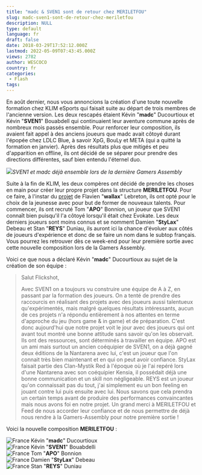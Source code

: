 ```yaml
---
title: "madc & SVEN1 sont de retour chez MERILETFOU"
slug: madc-sven1-sont-de-retour-chez-meriletfou
description: NULL
type: default
language: fr
draft: false
date: 2018-03-29T17:52:12.000Z
lastmod: 2022-05-09T07:43:45.000Z
views: 2782
author: WESCOCO
country: fr
categories:
 - Flash
tags:
---
```

En août dernier, nous vous annoncions la création d'une toute nouvelle formation chez KLIM eSports qui faisait suite au départ de trois membres de l'ancienne version. Les deux rescapés étaient Kévin "**madc**" Ducourtioux et Kévin "**SVEN1**" Bouabdell qui continuaient leur aventure commune après de nombreux mois passés ensemble. Pour renforcer leur composition, ils avaient fait appel à des anciens joueurs que madc avait côtoyé durant l'épopée chez LDLC Blue, à savoir XpG, BouLy et META (qui a quitté la formation en janvier). Après des résultats plus que mitigés et peu d'apparition en offline, ils ont décidé de se séparer pour prendre des directions différentes, sauf bien entendu l'éternel duo.

![](https://flickshot-ue.s3.eu-west-2.amazonaws.com/flickshot/article/5abbd13f614fc/images/vKIL8OuUHQJFRB4euQ6MjuHR2AGdJkXNav1BglDy.png)_SVEN1 et madc déjà ensemble lors de la dernière Gamers Assembly_

Suite à la fin de KLIM, les deux compères ont décidé de prendre les choses en main pour créer leur propre projet dans la structure **MERILETFOU**. Pour ce faire, à l'instar du [projet](https://flickshot.fr/fr/wallax-recrute-pour-son-nouveau-projet/&5aa532827223e) de Flavien "**wallax**" Lebreton, ils ont opté pour le choix de la jeunesse avec pour but de former de nouveaux talents. Pour commencer, ils ont recruté Tom "**APO**" Bonnion, un joueur que SVEN1 connaît bien puisqu'il l'a côtoyé lorsqu'il était chez Evokate. Les deux derniers joueurs sont moins connus et se nomment Damien "**StyLax**" Debeau et Stan "**REYS**" Duniau, ils auront ici la chance d'évoluer aux côtés de joueurs d'expérience et donc de se faire un nom dans le subtop français. Vous pourrez les retrouver dès ce week-end pour leur première sortie avec cette nouvelle composition lors de la Gamers Assembly.

Voici ce que nous a déclaré Kévin "**madc**" Ducourtioux au sujet de la création de son équipe :

> Salut Flickshot,
> 
> Avec SVEN1 on a toujours vu construire une équipe de A à Z, en passant par la formation des joueurs. On a tenté de prendre des raccourcis en réalisant des projets avec des joueurs aussi talentueux qu'expérimentés, mais malgré quelques résultats intéressants, aucun de ces projets n'a répondu entièrement à nos attentes en terme d'approche du jeu (hors game & in game) et de préparation. C'est donc aujourd'hui que notre projet voit le jour avec des joueurs qui ont avant tout montré une bonne attitude sans savoir qu'on les observait. Ils ont des ressources, sont déterminés à travailler en équipe. APO est un ami mais surtout un ancien coéquipier de SVEN1, on a déjà gagné deux éditions de la Nantarena avec lui, c'est un joueur que l'on connait très bien maintenant et en qui on peut avoir confiance. StyLax faisait partie des Clan-Mystik Red à l'époque où je l'ai repéré lors d'une Nantarena avec son coéquipier Kensia, il possédait déjà une bonne communication et un skill non négligeable. REYS est un joueur qu'on connaissait pas du tout, j'ai simplement eu un bon feeling en jouant contre lui puis ensuite avec lui. Nous savons que cela prendra un certain temps avant de produire des performances convaincantes mais nous avons foi en notre projet. Un grand merci à MERILETFOU et Feed de nous accorder leur confiance et de nous permettre de déjà nous rendre à la Gamers-Assembly pour notre première sortie !

Voici la nouvelle composition **MERILETFOU** :

![France](/images/countries/fr.svg)⁠ Kévin "**madc**" Ducourtioux  
![France](/images/countries/fr.svg)⁠ Kévin "**SVEN1**" Bouabdelli  
![France](/images/countries/fr.svg)⁠ Tom "**APO**" Bonnion  
![France](/images/countries/fr.svg)⁠ Damien "**StyLax**" Debeau  
![France](/images/countries/fr.svg)⁠ Stan "**REYS**" Duniau
